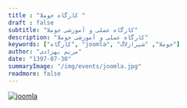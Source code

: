 ```yaml
---
title : "کارگاه جوملا "
draft : false
subtitle: "کارگاه عملی و آموزشی جوملا"
description: "کارگاه عملی و آموزشی جوملا"
keywords: ["کارگاه", "joomla", "جوملا", "شیرازلاگ"]
author: "مریم بهزادی"
date: "1397-07-30"
summaryImage: "/img/events/joomla.jpg"
readmore: false
---
```


[![joomla](/img/events/joomla.jpg)](/img/events/joomla.jpg)
